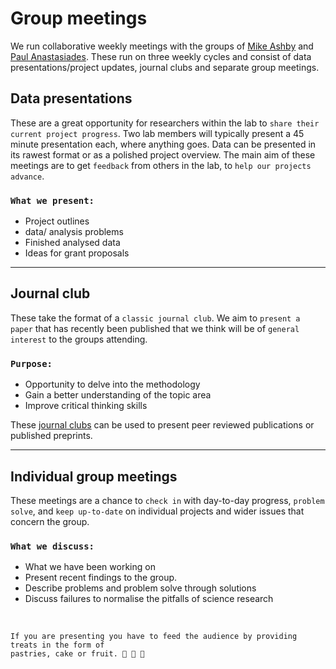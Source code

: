 # Group meetings

We run collaborative weekly meetings with the groups of [Mike Ashby](https://research-information.bris.ac.uk/en/persons/michael-c-ashby) and [Paul Anastasiades](https://research-information.bris.ac.uk/en/persons/paul-g-anastasiades). These run on three weekly cycles and 
consist of data presentations/project updates, journal clubs and separate group meetings.


## Data presentations 

These are a great opportunity for researchers within the lab to `share their current project progress`. Two lab members will typically present a 45 minute presentation each, where anything goes. Data can be presented in its rawest format or as a polished project overview. The main aim of these
meetings are to get `feedback` from others in the lab, to `help our projects advance`.
 
### `What we present:`
- Project outlines  
- data/ analysis problems 
- Finished analysed data
- Ideas for grant proposals

---

## Journal club

These take the format of a `classic journal club`. We aim to `present a paper` that has recently been published that we think
will be of `general interest` to the groups attending. 

### `Purpose:`
- Opportunity to delve into the methodology 
- Gain a better understanding of the topic area
- Improve critical thinking skills

These [journal clubs](journal-club) can be used to present peer reviewed publications or published preprints.

---

## Individual group meetings

These meetings are a chance to `check in` with day-to-day progress, `problem solve`, and `keep up-to-date` on individual projects and wider issues that concern the group. 

### `What we discuss:`
- What we have been working on
- Present recent findings to the group.
- Describe problems and problem solve through solutions 
- Discuss failures to normalise the pitfalls of science research

&nbsp;

```{admonition} The unwritten rule 
If you are presenting you have to feed the audience by providing treats in the form of 
pastries, cake or fruit. 🍩 🍰 🍏  
```
